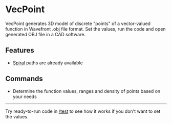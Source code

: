 # VecPoint
VecPoint generates 3D model of discrete "points" of a vector-valued function in Wavefront .obj file format.
Set the values, run the code and open generated OBJ file in a CAD software.

## Features
- [Spiral](https://en.wikipedia.org/wiki/Spiral) paths are already available
## Commands
- Determine the function values, ranges and density of points based on your needs
---
Try ready-to-run code in [/test](https://github.com/sepehra/vecpoint/tree/main/test) to see how it works if you don't want to set the values.

